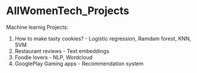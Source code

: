 # AllWomenTech_Projects
Machine learnig Projects:
1. How to make tasty cookies? - Logistic regression, Ramdam forest, KNN, SVM
2. Restaurant reviews - Text embeddings 
3. Foodie lovers - NLP, Wordcloud
4. GooglePlay Gaming apps - Recommendation system
